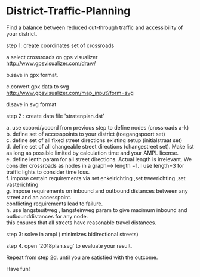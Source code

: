 # District-Traffic-Planning
Find a balance between reduced cut-through traffic and accessibility of your district.  

step 1: create coordinates set of crossroads     

a.select crossroads on gps visualizer   
http://www.gpsvisualizer.com/draw/ 

b.save in gpx format.

c.convert gpx data to svg  
http://www.gpsvisualizer.com/map_input?form=svg  

d.save in svg format  

step 2 : create data file 'stratenplan.dat'  

a. use xcoord/ycoord from previous step  to define nodes (crossroads a-k)     
b. define set of accesspoints to your district (toegangspoort set)   
c. define set of all fixed street directions existing setup (initialstraat set)  
d. define set of all changeable street directions (changestreet set). Make list as long as possible limited by calculation time and your AMPL license.   
e. define lenth param for all street directions. Actual length is irrelevant. We consider crossroads as nodes in a graph--> length =1. I use length=3 for traffic lights to consider time loss.       
f. impose certain requirements via set enkelrichting ,set tweerichting ,set vasterichting   
g. impose requirements on inbound and outbound distances between any street and an accesspoint.   
   conflicting requirements lead to failure.    
h. use langsteuitweg , langsteinweg param to give maximum inbound and outbounddistances for any node.  
	this ensures that all streets have reasonable travel distances.  

step 3: solve in ampl ( minimizes bidirectional streets) 

step 4. open '2018plan.svg' to evaluate your result.   

Repeat from step 2d. until you are satisfied with the outcome. 

Have fun!

